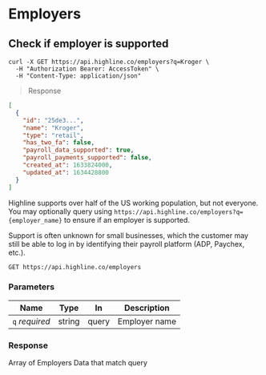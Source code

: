 # Employers

## Check if employer is supported

```shell
curl -X GET https://api.highline.co/employers?q=Kroger \
  -H "Authorization Bearer: AccessToken" \
  -H "Content-Type: application/json"
```

> Response

```json
[
  {
    "id": "25de3...",
    "name": "Kroger",
    "type": "retail",
    "has_two_fa": false,
    "payroll_data_supported": true,
    "payroll_payments_supported": false,
    "created_at": 1633824000,
    "updated_at": 1634428800
  }
]

```
Highline supports over half of the US working population, but not everyone. You may optionally query using `https://api.highline.co/employers?q={employer_name}` to ensure if an employer is supported.

Support is often unknown for small businesses, which the customer may still be able to log in by identifying their payroll platform (ADP, Paychex, etc.).

`GET https://api.highline.co/employers`

### Parameters

Name | Type | In | Description
--------- | ------- | ------ | --------
`q` *required* | string | query | Employer name

### Response

Array of Employers Data that match query
